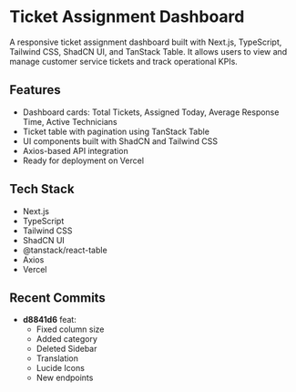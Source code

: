 # Ticket Assignment Dashboard

A responsive ticket assignment dashboard built with Next.js, TypeScript, Tailwind CSS, ShadCN UI, and TanStack Table. It allows users to view and manage customer service tickets and track operational KPIs.

## Features

- Dashboard cards: Total Tickets, Assigned Today, Average Response Time, Active Technicians
- Ticket table with pagination using TanStack Table
- UI components built with ShadCN and Tailwind CSS
- Axios-based API integration
- Ready for deployment on Vercel

## Tech Stack

- Next.js
- TypeScript
- Tailwind CSS
- ShadCN UI
- @tanstack/react-table
- Axios
- Vercel

## Recent Commits

- **d8841d6** feat:
  - Fixed column size
  - Added category
  - Deleted Sidebar
  - Translation
  - Lucide Icons
  - New endpoints
